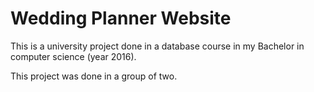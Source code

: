 # Wedding Planner Website

This is a university project done in a database course in my Bachelor in computer science (year 2016).

This project was done in a group of two.
